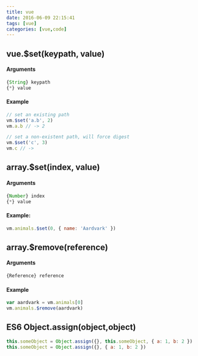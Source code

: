 ```yaml
---
title: vue
date: 2016-06-09 22:15:41
tags: [vue]
categories: [vue,code]
---
```

## vue.$set(keypath, value)
#### Arguments
```js
{String} keypath
{*} value
```
#### Example
```js
// set an existing path
vm.$set('a.b', 2)
vm.a.b // -> 2

// set a non-existent path, will force digest
vm.$set('c', 3)
vm.c // ->
```

<!--more-->

## array.$set(index, value)
#### Arguments
```js
{Number} index
{*} value
```
#### Example:
```js
vm.animals.$set(0, { name: 'Aardvark' })
```

## array.$remove(reference)
#### Arguments
```js
{Reference} reference
```
#### Example
```js
var aardvark = vm.animals[0]
vm.animals.$remove(aardvark)
```

## ES6 Object.assign(object,object)
```js
this.someObject = Object.assign({}, this.someObject, { a: 1, b: 2 })
this.someObject = Object.assign({}, { a: 1, b: 2 })
```
